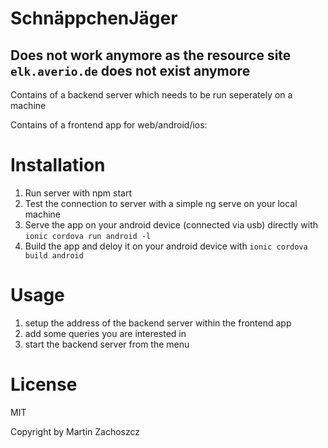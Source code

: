 # SchnäppchenJäger

## Does not work anymore as the resource site `elk.averio.de` does not exist anymore

Contains of a backend server which needs to be run seperately on a machine

Contains of a frontend app for web/android/ios:

# Installation

1. Run server with npm start
2. Test the connection to server with a simple ng serve on your local machine
3. Serve the app on your android device (connected via usb) directly with ```ionic cordova run android -l```
4. Build the app and deloy it on your android device with ```ionic cordova build android```

# Usage
1. setup the address of the backend server within the frontend app
2. add some queries you are interested in
3. start the backend server from the menu

# License
MIT

Copyright by Martin Zachoszcz